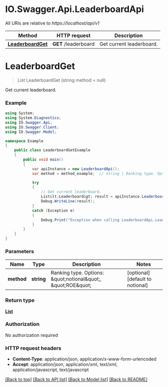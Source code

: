 # IO.Swagger.Api.LeaderboardApi

All URIs are relative to *https://localhost/api/v1*

Method | HTTP request | Description
------------- | ------------- | -------------
[**LeaderboardGet**](LeaderboardApi.md#leaderboardget) | **GET** /leaderboard | Get current leaderboard.


<a name="leaderboardget"></a>
# **LeaderboardGet**
> List<Leaderboard> LeaderboardGet (string method = null)

Get current leaderboard.

### Example
```csharp
using System;
using System.Diagnostics;
using IO.Swagger.Api;
using IO.Swagger.Client;
using IO.Swagger.Model;

namespace Example
{
    public class LeaderboardGetExample
    {
        public void main()
        {
            var apiInstance = new LeaderboardApi();
            var method = method_example;  // string | Ranking type. Options: \"notional\", \"ROE\" (optional)  (default to notional)

            try
            {
                // Get current leaderboard.
                List&lt;Leaderboard&gt; result = apiInstance.LeaderboardGet(method);
                Debug.WriteLine(result);
            }
            catch (Exception e)
            {
                Debug.Print("Exception when calling LeaderboardApi.LeaderboardGet: " + e.Message );
            }
        }
    }
}
```

### Parameters

Name | Type | Description  | Notes
------------- | ------------- | ------------- | -------------
 **method** | **string**| Ranking type. Options: \&quot;notional\&quot;, \&quot;ROE\&quot; | [optional] [default to notional]

### Return type

[**List<Leaderboard>**](Leaderboard.md)

### Authorization

No authorization required

### HTTP request headers

 - **Content-Type**: application/json, application/x-www-form-urlencoded
 - **Accept**: application/json, application/xml, text/xml, application/javascript, text/javascript

[[Back to top]](#) [[Back to API list]](../README.md#documentation-for-api-endpoints) [[Back to Model list]](../README.md#documentation-for-models) [[Back to README]](../README.md)

